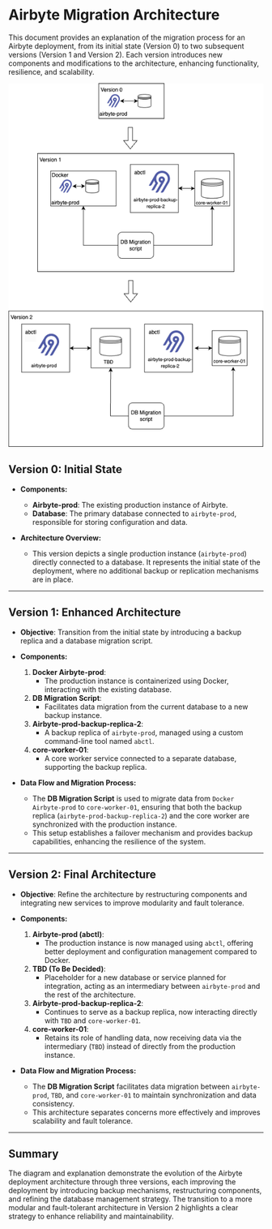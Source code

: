 # Airbyte Migration Architecture

This document provides an explanation of the migration process for an Airbyte deployment, from its initial state (Version 0) to two subsequent versions (Version 1 and Version 2). Each version introduces new components and modifications to the architecture, enhancing functionality, resilience, and scalability.

![Airbyte Migration Architecture](airbyte.png)

## **Version 0: Initial State**

- **Components:**

  - **Airbyte-prod**: The existing production instance of Airbyte.
  - **Database**: The primary database connected to `airbyte-prod`, responsible for storing configuration and data.

- **Architecture Overview:**
  - This version depicts a single production instance (`airbyte-prod`) directly connected to a database. It represents the initial state of the deployment, where no additional backup or replication mechanisms are in place.

---

## **Version 1: Enhanced Architecture**

- **Objective**: Transition from the initial state by introducing a backup replica and a database migration script.

- **Components:**

  1. **Docker Airbyte-prod**:
     - The production instance is containerized using Docker, interacting with the existing database.
  2. **DB Migration Script**:
     - Facilitates data migration from the current database to a new backup instance.
  3. **Airbyte-prod-backup-replica-2**:
     - A backup replica of `airbyte-prod`, managed using a custom command-line tool named `abctl`.
  4. **core-worker-01**:
     - A core worker service connected to a separate database, supporting the backup replica.

- **Data Flow and Migration Process:**
  - The **DB Migration Script** is used to migrate data from `Docker Airbyte-prod` to `core-worker-01`, ensuring that both the backup replica (`airbyte-prod-backup-replica-2`) and the core worker are synchronized with the production instance.
  - This setup establishes a failover mechanism and provides backup capabilities, enhancing the resilience of the system.

---

## **Version 2: Final Architecture**

- **Objective**: Refine the architecture by restructuring components and integrating new services to improve modularity and fault tolerance.

- **Components:**

  1. **Airbyte-prod (abctl)**:
     - The production instance is now managed using `abctl`, offering better deployment and configuration management compared to Docker.
  2. **TBD (To Be Decided)**:
     - Placeholder for a new database or service planned for integration, acting as an intermediary between `airbyte-prod` and the rest of the architecture.
  3. **Airbyte-prod-backup-replica-2**:
     - Continues to serve as a backup replica, now interacting directly with `TBD` and `core-worker-01`.
  4. **core-worker-01**:
     - Retains its role of handling data, now receiving data via the intermediary (`TBD`) instead of directly from the production instance.

- **Data Flow and Migration Process:**
  - The **DB Migration Script** facilitates data migration between `airbyte-prod`, `TBD`, and `core-worker-01` to maintain synchronization and data consistency.
  - This architecture separates concerns more effectively and improves scalability and fault tolerance.

---

## **Summary**

The diagram and explanation demonstrate the evolution of the Airbyte deployment architecture through three versions, each improving the deployment by introducing backup mechanisms, restructuring components, and refining the database management strategy. The transition to a more modular and fault-tolerant architecture in Version 2 highlights a clear strategy to enhance reliability and maintainability.
